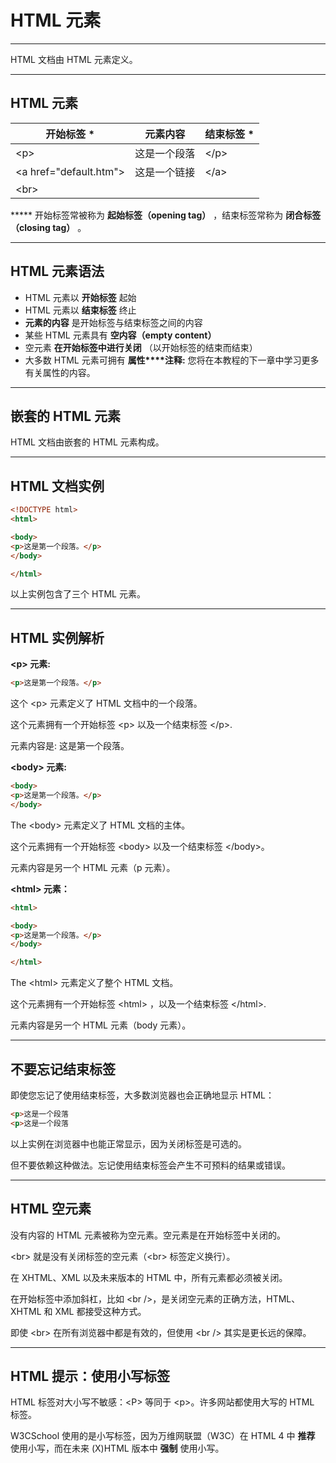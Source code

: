 # HTML 元素

--------

HTML 文档由 HTML 元素定义。

--------

## HTML 元素

| 开始标签 * | 元素内容 | 结束标签 * |
| ---- | ---- | ---- |
| &lt;p&gt; | 这是一个段落 | &lt;/p&gt; |
| &lt;a href="default.htm"&gt; | 这是一个链接 | &lt;/a&gt; |
| &lt;br&gt; | &nbsp; | &nbsp; |

***** 开始标签常被称为 **起始标签（opening tag）** ，结束标签常称为 **闭合标签（closing tag）** 。

--------

## HTML 元素语法

 * HTML 元素以 **开始标签** 起始
 * HTML 元素以 **结束标签** 终止
 * **元素的内容** 是开始标签与结束标签之间的内容
 * 某些 HTML 元素具有 **空内容（empty content）**
 * 空元素 **在开始标签中进行关闭** （以开始标签的结束而结束）
 * 大多数 HTML 元素可拥有 **属性****注释:**  您将在本教程的下一章中学习更多有关属性的内容。

--------

## 嵌套的 HTML 元素

HTML 文档由嵌套的 HTML 元素构成。

--------

## HTML 文档实例

```HTML
<!DOCTYPE html>
<html>

<body>
<p>这是第一个段落。</p>
</body>

</html>
```

以上实例包含了三个 HTML 元素。

--------

## HTML 实例解析

**&lt;p&gt; 元素:**

```HTML
<p>这是第一个段落。</p>
```

这个 &lt;p&gt; 元素定义了 HTML 文档中的一个段落。

这个元素拥有一个开始标签 &lt;p&gt; 以及一个结束标签 &lt;/p&gt;.

元素内容是: 这是第一个段落。

**&lt;body&gt; 元素:**

```HTML
<body>
<p>这是第一个段落。</p>
</body>
```

The &lt;body&gt; 元素定义了 HTML 文档的主体。

这个元素拥有一个开始标签 &lt;body&gt; 以及一个结束标签 &lt;/body&gt;。

元素内容是另一个 HTML 元素（p 元素）。

**&lt;html&gt; 元素：**

```HTML
<html>

<body>
<p>这是第一个段落。</p>
</body>

</html>
```

The &lt;html&gt; 元素定义了整个 HTML 文档。

这个元素拥有一个开始标签 &lt;html&gt; ，以及一个结束标签 &lt;/html&gt;.

元素内容是另一个 HTML 元素（body 元素）。

--------

## 不要忘记结束标签

即使您忘记了使用结束标签，大多数浏览器也会正确地显示 HTML：

```HTML
<p>这是一个段落
<p>这是一个段落
```

以上实例在浏览器中也能正常显示，因为关闭标签是可选的。

但不要依赖这种做法。忘记使用结束标签会产生不可预料的结果或错误。

--------

## HTML 空元素

没有内容的 HTML 元素被称为空元素。空元素是在开始标签中关闭的。

&lt;br&gt; 就是没有关闭标签的空元素（&lt;br&gt; 标签定义换行）。

在 XHTML、XML 以及未来版本的 HTML 中，所有元素都必须被关闭。

在开始标签中添加斜杠，比如 &lt;br /&gt;，是关闭空元素的正确方法，HTML、XHTML 和 XML 都接受这种方式。

即使 &lt;br&gt; 在所有浏览器中都是有效的，但使用 &lt;br /&gt; 其实是更长远的保障。

--------

## HTML 提示：使用小写标签

HTML 标签对大小写不敏感：&lt;P&gt; 等同于 &lt;p&gt;。许多网站都使用大写的 HTML 标签。

W3CSchool 使用的是小写标签，因为万维网联盟（W3C）在 HTML 4 中 **推荐** 使用小写，而在未来 (X)HTML 版本中 **强制** 使用小写。
